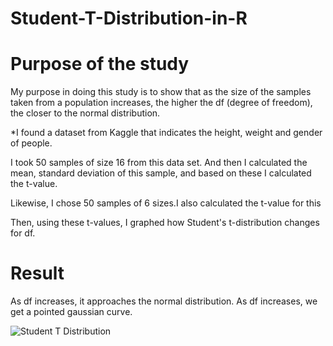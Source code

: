 # Student-T-Distribution-in-R


# Purpose of the study

My purpose in doing this study is to show that as the size of the samples taken from a population increases, the higher the df (degree of freedom), the closer to the normal distribution.

*I found a dataset from Kaggle that indicates the height, weight and gender of people.

I took 50 samples of size 16 from this data set.
And then I calculated the mean, standard deviation of this sample, and based on these I calculated the t-value.

Likewise, I chose 50 samples of 6 sizes.I also calculated the t-value for this

Then, using these t-values, I graphed how Student's t-distribution changes for df.

# Result 
As df increases, it approaches the normal distribution. As df increases, we get a pointed gaussian curve.

![Student T Distribution](https://user-images.githubusercontent.com/63010257/105499586-c1d85580-5cd2-11eb-9604-32e30f687830.png)




